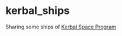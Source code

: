 # kerbal_ships

Sharing some ships of [Kerbal Space Program][1]

[1]: https://kerbalspaceprogram.com
